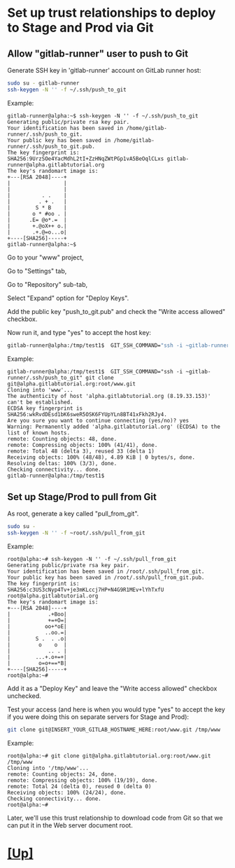 # Set up trust relationships to deploy to Stage and Prod via Git


## Allow "gitlab-runner" user to push to Git

Generate SSH key in 'gitlab-runner' account on GitLab runner host:

```bash
sudo su - gitlab-runner
ssh-keygen -N '' -f ~/.ssh/push_to_git
```

Example:

```shell_session
gitlab-runner@alpha:~$ ssh-keygen -N '' -f ~/.ssh/push_to_git
Generating public/private rsa key pair.
Your identification has been saved in /home/gitlab-runner/.ssh/push_to_git.
Your public key has been saved in /home/gitlab-runner/.ssh/push_to_git.pub.
The key fingerprint is:
SHA256:9UrzSOe4YacMdhL2tI+ZzHNqZWtPGp1vA5BeOqlCLxs gitlab-runner@alpha.gitlabtutorial.org
The key's randomart image is:
+---[RSA 2048]----+
|                 |
|                 |
|          . .    |
|         . + .   |
|        S * B    |
|       o * #oo . |
|      .E= @o*.=  |
|       +.@oX++ o.|
|       .+.@=o...o|
+----[SHA256]-----+
gitlab-runner@alpha:~$
```

Go to your "www" project,

Go to "Settings" tab,

Go to "Repository" sub-tab,

Select "Expand" option for "Deploy Keys".

Add the public key "push_to_git.pub" and check the "Write access allowed" checkbox.


Now run it, and type "yes" to accept the host key:

```bash
gitlab-runner@alpha:/tmp/test1$  GIT_SSH_COMMAND="ssh -i ~gitlab-runner/.ssh/push_to_git" git clone git@INSERT_YOUR_GITLAB_HOSTNAME_HERE:root/www.git
```

Example:

```
gitlab-runner@alpha:/tmp/test1$  GIT_SSH_COMMAND="ssh -i ~gitlab-runner/.ssh/push_to_git" git clone git@alpha.gitlabtutorial.org:root/www.git
Cloning into 'www'...
The authenticity of host 'alpha.gitlabtutorial.org (8.19.33.153)' can't be established.
ECDSA key fingerprint is SHA256:wkRvdDEsd1bK6sweR5OSK6FYUpYLn8BT41xFkh2RJy4.
Are you sure you want to continue connecting (yes/no)? yes
Warning: Permanently added 'alpha.gitlabtutorial.org' (ECDSA) to the list of known hosts.
remote: Counting objects: 48, done.
remote: Compressing objects: 100% (41/41), done.
remote: Total 48 (delta 3), reused 33 (delta 1)
Receiving objects: 100% (48/48), 4.89 KiB | 0 bytes/s, done.
Resolving deltas: 100% (3/3), done.
Checking connectivity... done.
gitlab-runner@alpha:/tmp/test1$
```

## Set up Stage/Prod to pull from Git

As root, generate a key called "pull_from_git".

```bash
sudo su -
ssh-keygen -N '' -f ~root/.ssh/pull_from_git
```

Example:


```shell_session
root@alpha:~# ssh-keygen -N '' -f ~/.ssh/pull_from_git
Generating public/private rsa key pair.
Your identification has been saved in /root/.ssh/pull_from_git.
Your public key has been saved in /root/.ssh/pull_from_git.pub.
The key fingerprint is:
SHA256:c3US3cNyp4Tv+je3mKLccj7HP+N4G9R1MEv+lYhTxfU root@alpha.gitlabtutorial.org
The key's randomart image is:
+---[RSA 2048]----+
|            .+Boo|
|            +=+O=|
|           oo+*oE|
|           ..oo.=|
|        S .  . .o|
|         o    o  |
|            .. . |
|        ...+.o+=+|
|         o=o+==*B|
+----[SHA256]-----+
root@alpha:~#
```

Add it as a "Deploy Key" and leave the "Write access allowed"
checkbox unchecked.

Test your access (and here is when you would type "yes" to accept
the key if you were doing this on separate servers for Stage and Prod):

```bash
git clone git@INSERT_YOUR_GITLAB_HOSTNAME_HERE:root/www.git /tmp/www
```

Example:

```shell_session
root@alpha:~# git clone git@alpha.gitlabtutorial.org:root/www.git /tmp/www
Cloning into '/tmp/www'...
remote: Counting objects: 24, done.
remote: Compressing objects: 100% (19/19), done.
remote: Total 24 (delta 0), reused 0 (delta 0)
Receiving objects: 100% (24/24), done.
Checking connectivity... done.
root@alpha:~#
```

Later, we'll use this trust relationship to download code from Git
so that we can put it in the Web server document root.

# [[Up]](README.md)

